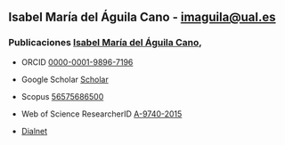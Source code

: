 
## Isabel María del Águila Cano - imaguila@ual.es

### Publicaciones  [Isabel María del Águila Cano](http://brujula.ual.es/authors/8.html),

 - ORCID [0000-0001-9896-7196](https://orcid.org/0000-0001-9896-7196)
 
 - Google Scholar [Scholar](https://scholar.google.es/citations?user=7x1-0GsAAAAJ&hl=es)
 
 - Scopus [56575686500](https://www.scopus.com/authid/detail.uri?authorId=56575686500)
 
 - Web of Science ResearcherID [A-9740-2015](https://publons.com/researcher/2443134/isabel-m-del-aguila/)
 
  <span id="badgeCont929"><script type="text/javascript" src="https://publons.com/mashlets?el=badgeCont929&rid=A-9740-2015"></script></span>
 
 - [Dialnet](https://dialnet.unirioja.es/servlet/autor?codigo=2120760)



